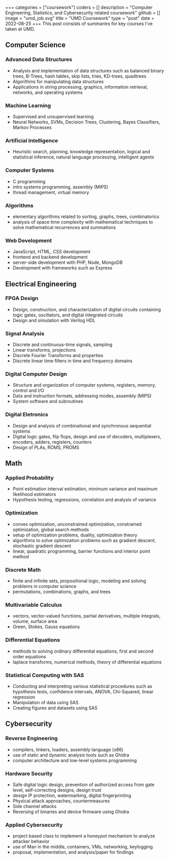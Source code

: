 +++
categories = ["coursework"]
coders = []
description = "Computer Engineering, Statistics, and Cybersecurity related coursework"
github = []
image = "umd_job.svg"
title = "UMD Coursework"
type = "post"
date = 2022-08-25
+++
This post consists of summaries for key courses I've taken at UMD.

## Computer Science
### Advanced Data Structures
- Analysis and implementation of data structures such as balanced binary trees, B-Trees, hash tables, skip lists, tries, KD-trees, quadtrees
- Algorithms for manipulating data structures
- Applications in string processing, graphics, information retrieval, networks, and operating systems
### Machine Learning
- Supervised and unsupervised learning
- Neural Networks, SVMs, Decision Trees, Clustering, Bayes Classifiers, Markov Processes
### Artificial Intelligence
- Heuristic search, planning, knowledge representation, logical and statistical inference, natural language processing, intelligent agents
### Computer Systems
- C programming
- intro systems programming, assembly (MIPS)
- thread management, virtual memory
### Algorithms
- elementary algorithms related to sorting, graphs, trees, combinatorics
- analysis of space time complexity with mathematical techniques to solve mathematical recurrences and summations
### Web Development
- JavaScript, HTML, CSS development
- frontend and backend development
- server-side development with PHP, Node, MongoDB
- Development with frameworks such as Express


## Electrical Engineering
### FPGA Design
- Design, construction, and characterization of digital circuits containing logic gates, oscillators, and digital integrated circuits
- Design and simulation with Verilog HDL
### Signal Analysis
- Discrete and continuous-time signals, sampling
- Linear transforms, projections
- Discrete Fourier Transforms and properties
- Discrete linear time filters in time and frequency domains
### Digital Computer Design
- Structure and organization of computer systems, registers, memory, control and I/O
- Data and instruction formats, addressing modes, assembly (MIPS)
- System software and subroutines
### Digital Eletronics
- Design and analysis of combinational and synchronous sequential systems
- Digital logic gates, flip flops, design and use of decoders, multiplexers, encoders, adders, registers, counters
- Design of PLAs, ROMS, PROMS 

## Math
### Applied Probability
- Point estimation interval estimation, minimum variance and maximum likelihood estimators
- Hypothesis testing, regressions, correlation and analysis of variance
### Optimization
- convex optimization, unconstrained optimization, constrained optimization, global search methods
- setup of optimization problems, duality, optimization theory
- algorithms to solve optimization problems such as gradient descent, stochastic gradient descent
- linear, quadratic programming, barrier functions and interior point method 
### Discrete Math
- finite and infinite sets, propositional logic, modeling and solving problems in computer science
- permutations, combinations, graphs, and trees
### Multivariable Calculus
- vectors, vector-valued functions, partial derivatives, multiple integrals, volume, surface area
- Green, Stokes, Gauss equations
### Differential Equations
- methods to solving ordinary differential equations, first and second order equations
- laplace transforms, numerical methods, theory of differential equations
### Statistical Computing with SAS
- Conducting and interpreting various statistical procedures such as hypothesis tests, confidence intervals, ANOVA, Chi-Squared, linear regression
- Manipulation of data using SAS
- Creating figures and datasets using SAS 

## Cybersecurity
### Reverse Engineering
- compilers, linkers, loaders, assembly language (x86)
- use of static and dynamic analysis tools such as Ghidra
- computer architecture and low-level systems programming
### Hardware Security
- Safe digital logic design, prevention of authorized access from gate level, self-correcting designs, design trust
- design IP protection, watermarking, digital fingerprinting
- Physical attack approaches, countermeasures
- Side channel attacks
- Reversing of binaries and device firmware using Ghidra
### Applied Cybersecurity
- project based class to implement a honeypot mechanism to analyze attacker behavior
- use of Man in the middle, containers, VMs, networking, keylogging
- proposal, implementation, and analysis/paper for findings

